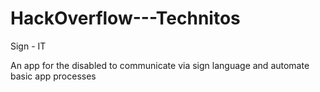 # HackOverflow---Technitos
Sign - IT

An app for the disabled to communicate via sign language and automate basic app processes

